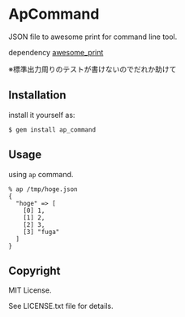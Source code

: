 # ApCommand

JSON file to awesome print for command line tool.

dependency [awesome_print](https://github.com/michaeldv/awesome_print)

※標準出力周りのテストが書けないのでだれか助けて

## Installation

install it yourself as:

    $ gem install ap_command

## Usage

using `ap` command.

    % ap /tmp/hoge.json
    {
      "hoge" => [
        [0] 1,
        [1] 2,
        [2] 3,
        [3] "fuga"
      ]
    }


## Copyright
MIT License.

See LICENSE.txt file for details.


